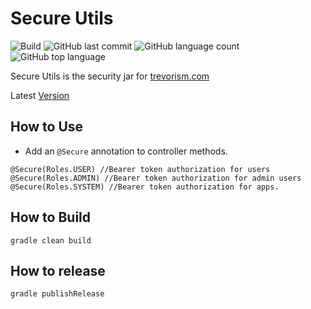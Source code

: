  # Secure Utils
![Build](https://github.com/trevorism/secure-utils/actions/workflows/build.yml/badge.svg)
![GitHub last commit](https://img.shields.io/github/last-commit/trevorism/secure-utils)
![GitHub language count](https://img.shields.io/github/languages/count/trevorism/secure-utils)
![GitHub top language](https://img.shields.io/github/languages/top/trevorism/secure-utils)

Secure Utils is the security jar for [trevorism.com](https://trevorism.com)

Latest [Version](https://github.com/trevorism/secure-utils/releases/latest)

## How to Use 
* Add an `@Secure` annotation to controller methods.

```
@Secure(Roles.USER) //Bearer token authorization for users 
@Secure(Roles.ADMIN) //Bearer token authorization for admin users
@Secure(Roles.SYSTEM) //Bearer token authorization for apps.
```

## How to Build
`gradle clean build`

## How to release
`gradle publishRelease`